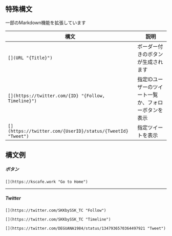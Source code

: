 
## 特殊構文


一部のMarkdown機能を拡張しています

| 構文 | 説明 |
| --- | --- |
| `[](URL "{Title}")` | ボーダー付きのボタンが生成されます |
| `[](https://twitter.com/{ID} "{Follow, Timeline}")` | 指定IDユーザーのツイート一覧か、フォローボタンを表示 |
| `[](https://twitter.com/{UserID}/status/{TweetId} "Tweet")` | 指定ツイートを表示 |

## 構文例

##### ボタン

[](https://kscafe.work "Go to Home")
```
[](https://kscafe.work "Go to Home")
```

---
##### Twitter

[](https://twitter.com/SKKbySSK_TC "Follow")
```
[](https://twitter.com/SKKbySSK_TC "Follow")
```

[](https://twitter.com/SKKbySSK_TC "Timeline")
```
[](https://twitter.com/SKKbySSK_TC "Timeline")
```

[](https://twitter.com/DEGUANA1984/status/1347936570364497921 "Tweet")
```
[](https://twitter.com/DEGUANA1984/status/1347936570364497921 "Tweet")
```

